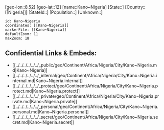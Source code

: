 ﻿---
location: [12,8.52]
mapzoom: [7,12] 
mapmarker: city 
type: City
tags:
- geo/City


SpocWebEntityId: 31294
isDeleted: false
confidential: public

---
[geo-lon::8.52]
[geo-lat::12]
[name::Kano~Nigeria]
[State::]
[Country::[[Nigeria]]]
[StateId::]
[Population::]
[Unknown::]


```leaflet
id: Kano~Nigeria
coordinates: [[Kano~Nigeria]]
markerFile: [[Kano~Nigeria]]
defaultZoom: 11 
maxZoom: 18
```


## Confidential Links & Embeds: 
- [[../../../../../../_public/geo/Continent/Africa/Nigeria/City/Kano~Nigeria.md|Kano~Nigeria]] 
- [[../../../../../../_internal/geo/Continent/Africa/Nigeria/City/Kano~Nigeria.internal.md|Kano~Nigeria.internal]] 
- [[../../../../../../_protect/geo/Continent/Africa/Nigeria/City/Kano~Nigeria.protect.md|Kano~Nigeria.protect]] 
- [[../../../../../../_private/geo/Continent/Africa/Nigeria/City/Kano~Nigeria.private.md|Kano~Nigeria.private]] 
- [[../../../../../../_personal/geo/Continent/Africa/Nigeria/City/Kano~Nigeria.personal.md|Kano~Nigeria.personal]] 
- [[../../../../../../_secret/geo/Continent/Africa/Nigeria/City/Kano~Nigeria.secret.md|Kano~Nigeria.secret]] 

